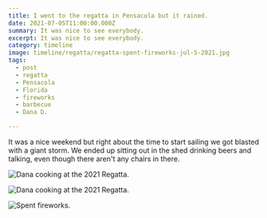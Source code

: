```yaml
---
title: I went to the regatta in Pensacola but it rained.
date: 2021-07-05T11:00:00.000Z
summary: It was nice to see everybody.
excerpt: It was nice to see everybody.
category: timeline
image: timeline/regatta/regatta-spent-fireworks-jul-5-2021.jpg
tags:
  - post 
  - regatta
  - Pensacola
  - Florida
  - fireworks
  - barbecue
  - Dana D.

---
```


It was a nice weekend but right about the time to start sailing we got blasted with a giant storm. We ended up sitting out in the shed drinking beers and talking, even though there aren't any chairs in there.

![Dana cooking at the 2021 Regatta.](/static/img/timeline/regatta-jul-2021/dana-cooking-jul-5-2021.jpg "Spent fireworks.")

![Dana cooking at the 2021 Regatta.](/static/img/timeline/regatta-jul-2021/dana-cooking-chickens-jul-5-2021.jpg "Spent fireworks.")

![Spent fireworks.](/static/img/timeline/regatta-jul-2021/regatta-spent-fireworks-jul-5-2021.jpg "Spent fireworks.")

